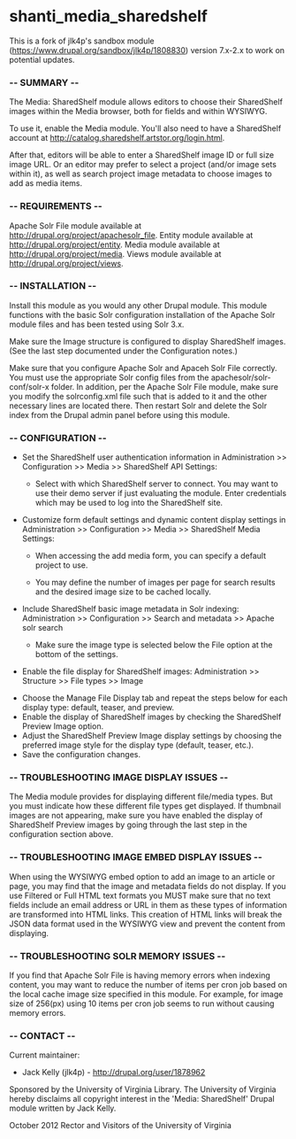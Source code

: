 # shanti_media_sharedshelf
This is a fork of jlk4p's sandbox module (https://www.drupal.org/sandbox/jlk4p/1808830) version 7.x-2.x to work on potential updates.


### -- SUMMARY --

The Media: SharedShelf module allows editors to choose their SharedShelf images 
within the Media browser, both for fields and within WYSIWYG.

To use it, enable the Media module. You'll also need to have a SharedShelf
account at http://catalog.sharedshelf.artstor.org/login.html.

After that, editors will be able to enter a SharedShelf image ID or full size
image URL. Or an editor may prefer to select a project (and/or image sets within 
it), as well as search project image metadata to choose images to add as media 
items.


### -- REQUIREMENTS --

Apache Solr File module available at http://drupal.org/project/apachesolr_file.
Entity module available at http://drupal.org/project/entity.
Media module available at http://drupal.org/project/media.
Views module available at http://drupal.org/project/views.


### -- INSTALLATION --

Install this module as you would any other Drupal module. This module functions
with the basic Solr configuration installation of the Apache Solr module files 
and has been tested using Solr 3.x.

Make sure the Image structure is configured to display SharedShelf
images. (See the last step documented under the Configuration notes.)

Make sure that you configure Apache Solr and Apaceh Solr File correctly. You 
must use the appropriate Solr config files from the apachesolr/solr-conf/solr-x
folder. In addition, per the Apache Solr File module, make sure you modify the 
solrconfig.xml file such that <lib dir="../../dist/" /> is added to it and the 
other necessary lines are located there. Then restart Solr and delete the 
Solr index from the Drupal admin panel before using this module.


### -- CONFIGURATION --

* Set the SharedShelf user authentication information in 
  Administration >> Configuration >> Media >> SharedShelf API Settings:

  - Select with which SharedShelf server to connect. You may want to use their
    demo server if just evaluating the module. Enter credentials which may be
    used to log into the SharedShelf site.

* Customize form default settings and dynamic content display settings in 
  Administration >> Configuration >> Media >> SharedShelf Media Settings:

  - When accessing the add media form, you can specify a default project to use.

  - You may define the number of images per page for search results and the 
    desired image size to be cached locally.

* Include SharedShelf basic image metadata in Solr indexing:
  Administration >> Configuration >> Search and metadata >> Apache solr search

  - Make sure the image type is selected below the File option at the bottom 
    of the settings.

 * Enable the file display for SharedShelf images:
 Administration >> Structure >> File types >> Image

  - Choose the Manage File Display tab and repeat the steps below for each 
    display type: default, teaser, and preview.
  - Enable the display of SharedShelf images by checking the SharedShelf 
    Preview Image option.
  - Adjust the SharedShelf Preview Image display settings by choosing the
    preferred image style for the display type (default, teaser, etc.).
  - Save the configuration changes. 

### -- TROUBLESHOOTING IMAGE DISPLAY ISSUES --

The Media module provides for displaying different file/media types. But you
must indicate how these different file types get displayed. If thumbnail images 
are not appearing, make sure you have enabled the display of SharedShelf Preview
images by going through the last step in the configuration section above.

### -- TROUBLESHOOTING IMAGE EMBED DISPLAY ISSUES --

When using the WYSIWYG embed option to add an image to an article or page, you
may find that the image and metadata fields do not display. If you use Filtered
or Full HTML text formats you MUST make sure that no text fields include an
email address or URL in them as these types of information are transformed into
HTML links. This creation of HTML links will break the JSON data format used
in the WYSIWYG view and prevent the content from displaying.

### -- TROUBLESHOOTING SOLR MEMORY ISSUES --

If you find that Apache Solr File is having memory errors when indexing content,
you may want to reduce the number of items per cron job based on the local cache
image size specified in this module. For example, for image size of 256(px) 
using 10 items per cron job seems to run without causing memory errors.

### -- CONTACT --

Current maintainer:
* Jack Kelly (jlk4p) - http://drupal.org/user/1878962


Sponsored by the University of Virginia Library. The University of Virginia 
hereby disclaims all copyright interest in the 'Media: SharedShelf' Drupal 
module written by Jack Kelly.

October 2012
Rector and Visitors of the University of Virginia

